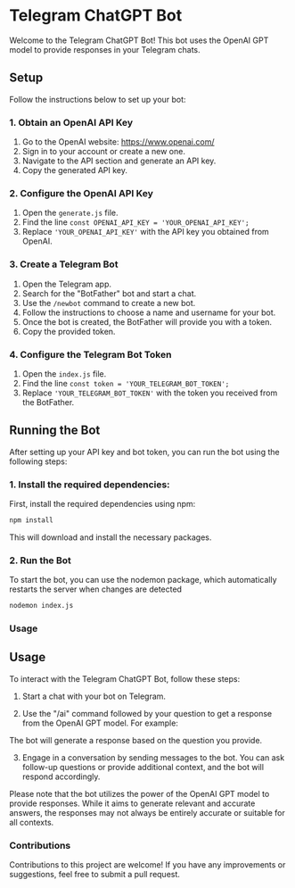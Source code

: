 # Telegram ChatGPT Bot

Welcome to the Telegram ChatGPT Bot! This bot uses the OpenAI GPT model to provide responses in your Telegram chats.

## Setup

Follow the instructions below to set up your bot:

### 1. Obtain an OpenAI API Key

1. Go to the OpenAI website: https://www.openai.com/
2. Sign in to your account or create a new one.
3. Navigate to the API section and generate an API key.
4. Copy the generated API key.

### 2. Configure the OpenAI API Key

1. Open the `generate.js` file.
2. Find the line `const OPENAI_API_KEY = 'YOUR_OPENAI_API_KEY';`
3. Replace `'YOUR_OPENAI_API_KEY'` with the API key you obtained from OpenAI.

### 3. Create a Telegram Bot

1. Open the Telegram app.
2. Search for the "BotFather" bot and start a chat.
3. Use the `/newbot` command to create a new bot.
4. Follow the instructions to choose a name and username for your bot.
5. Once the bot is created, the BotFather will provide you with a token.
6. Copy the provided token.

### 4. Configure the Telegram Bot Token

1. Open the `index.js` file.
2. Find the line `const token = 'YOUR_TELEGRAM_BOT_TOKEN';`
3. Replace `'YOUR_TELEGRAM_BOT_TOKEN'` with the token you received from the BotFather.

## Running the Bot

After setting up your API key and bot token, you can run the bot using the following steps:

### 1. Install the required dependencies:
First, install the required dependencies using npm:

```bash
npm install

```
This will download and install the necessary packages.


### 2. Run the Bot
To start the bot, you can use the nodemon package, which automatically restarts the server when changes are detected

```bash
nodemon index.js

```

### Usage
## Usage

To interact with the Telegram ChatGPT Bot, follow these steps:

1. Start a chat with your bot on Telegram.

2. Use the "/ai" command followed by your question to get a response from the OpenAI GPT model. For example:


The bot will generate a response based on the question you provide.

3. Engage in a conversation by sending messages to the bot. You can ask follow-up questions or provide additional context, and the bot will respond accordingly.

Please note that the bot utilizes the power of the OpenAI GPT model to provide responses. While it aims to generate relevant and accurate answers, the responses may not always be entirely accurate or suitable for all contexts.

### Contributions
Contributions to this project are welcome! If you have any improvements or suggestions, feel free to submit a pull request.



